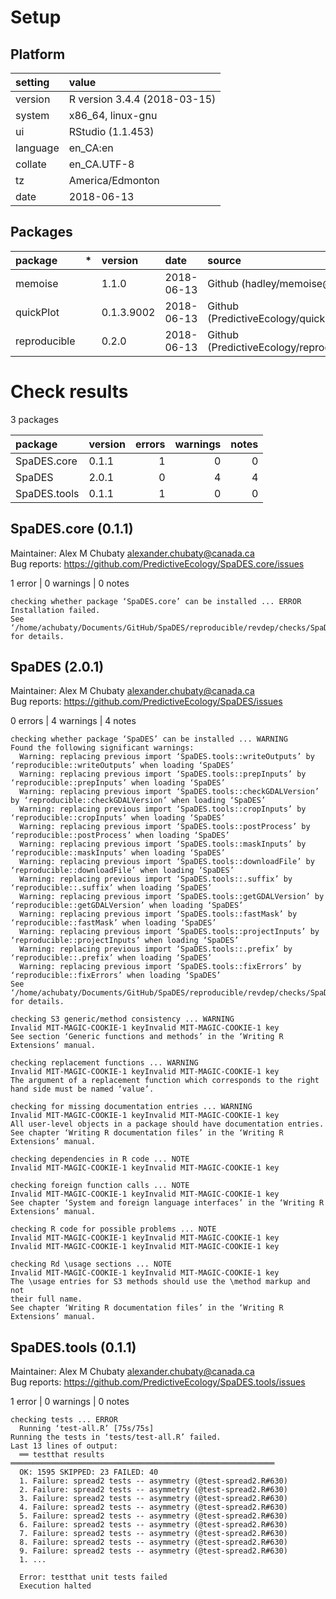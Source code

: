 # Setup

## Platform

|setting  |value                        |
|:--------|:----------------------------|
|version  |R version 3.4.4 (2018-03-15) |
|system   |x86_64, linux-gnu            |
|ui       |RStudio (1.1.453)            |
|language |en_CA:en                     |
|collate  |en_CA.UTF-8                  |
|tz       |America/Edmonton             |
|date     |2018-06-13                   |

## Packages

|package      |*  |version    |date       |source                                          |
|:------------|:--|:----------|:----------|:-----------------------------------------------|
|memoise      |   |1.1.0      |2018-06-13 |Github (hadley/memoise@06d16ec)                 |
|quickPlot    |   |0.1.3.9002 |2018-06-13 |Github (PredictiveEcology/quickPlot@d26bb6e)    |
|reproducible |   |0.2.0      |2018-06-13 |Github (PredictiveEcology/reproducible@fc661a6) |

# Check results

3 packages

|package      |version | errors| warnings| notes|
|:------------|:-------|------:|--------:|-----:|
|SpaDES.core  |0.1.1   |      1|        0|     0|
|SpaDES       |2.0.1   |      0|        4|     4|
|SpaDES.tools |0.1.1   |      1|        0|     0|

## SpaDES.core (0.1.1)
Maintainer: Alex M Chubaty <alexander.chubaty@canada.ca>  
Bug reports: https://github.com/PredictiveEcology/SpaDES.core/issues

1 error  | 0 warnings | 0 notes

```
checking whether package ‘SpaDES.core’ can be installed ... ERROR
Installation failed.
See ‘/home/achubaty/Documents/GitHub/SpaDES/reproducible/revdep/checks/SpaDES.core.Rcheck/00install.out’ for details.
```

## SpaDES (2.0.1)
Maintainer: Alex M Chubaty <alexander.chubaty@canada.ca>  
Bug reports: https://github.com/PredictiveEcology/SpaDES/issues

0 errors | 4 warnings | 4 notes

```
checking whether package ‘SpaDES’ can be installed ... WARNING
Found the following significant warnings:
  Warning: replacing previous import ‘SpaDES.tools::writeOutputs’ by ‘reproducible::writeOutputs’ when loading ‘SpaDES’
  Warning: replacing previous import ‘SpaDES.tools::prepInputs’ by ‘reproducible::prepInputs’ when loading ‘SpaDES’
  Warning: replacing previous import ‘SpaDES.tools::checkGDALVersion’ by ‘reproducible::checkGDALVersion’ when loading ‘SpaDES’
  Warning: replacing previous import ‘SpaDES.tools::cropInputs’ by ‘reproducible::cropInputs’ when loading ‘SpaDES’
  Warning: replacing previous import ‘SpaDES.tools::postProcess’ by ‘reproducible::postProcess’ when loading ‘SpaDES’
  Warning: replacing previous import ‘SpaDES.tools::maskInputs’ by ‘reproducible::maskInputs’ when loading ‘SpaDES’
  Warning: replacing previous import ‘SpaDES.tools::downloadFile’ by ‘reproducible::downloadFile’ when loading ‘SpaDES’
  Warning: replacing previous import ‘SpaDES.tools::.suffix’ by ‘reproducible::.suffix’ when loading ‘SpaDES’
  Warning: replacing previous import ‘SpaDES.tools::getGDALVersion’ by ‘reproducible::getGDALVersion’ when loading ‘SpaDES’
  Warning: replacing previous import ‘SpaDES.tools::fastMask’ by ‘reproducible::fastMask’ when loading ‘SpaDES’
  Warning: replacing previous import ‘SpaDES.tools::projectInputs’ by ‘reproducible::projectInputs’ when loading ‘SpaDES’
  Warning: replacing previous import ‘SpaDES.tools::.prefix’ by ‘reproducible::.prefix’ when loading ‘SpaDES’
  Warning: replacing previous import ‘SpaDES.tools::fixErrors’ by ‘reproducible::fixErrors’ when loading ‘SpaDES’
See ‘/home/achubaty/Documents/GitHub/SpaDES/reproducible/revdep/checks/SpaDES.Rcheck/00install.out’ for details.

checking S3 generic/method consistency ... WARNING
Invalid MIT-MAGIC-COOKIE-1 keyInvalid MIT-MAGIC-COOKIE-1 key
See section ‘Generic functions and methods’ in the ‘Writing R
Extensions’ manual.

checking replacement functions ... WARNING
Invalid MIT-MAGIC-COOKIE-1 keyInvalid MIT-MAGIC-COOKIE-1 key
The argument of a replacement function which corresponds to the right
hand side must be named ‘value’.

checking for missing documentation entries ... WARNING
Invalid MIT-MAGIC-COOKIE-1 keyInvalid MIT-MAGIC-COOKIE-1 key
All user-level objects in a package should have documentation entries.
See chapter ‘Writing R documentation files’ in the ‘Writing R
Extensions’ manual.

checking dependencies in R code ... NOTE
Invalid MIT-MAGIC-COOKIE-1 keyInvalid MIT-MAGIC-COOKIE-1 key

checking foreign function calls ... NOTE
Invalid MIT-MAGIC-COOKIE-1 keyInvalid MIT-MAGIC-COOKIE-1 key
See chapter ‘System and foreign language interfaces’ in the ‘Writing R
Extensions’ manual.

checking R code for possible problems ... NOTE
Invalid MIT-MAGIC-COOKIE-1 keyInvalid MIT-MAGIC-COOKIE-1 key
Invalid MIT-MAGIC-COOKIE-1 keyInvalid MIT-MAGIC-COOKIE-1 key

checking Rd \usage sections ... NOTE
Invalid MIT-MAGIC-COOKIE-1 keyInvalid MIT-MAGIC-COOKIE-1 key
The \usage entries for S3 methods should use the \method markup and not
their full name.
See chapter ‘Writing R documentation files’ in the ‘Writing R
Extensions’ manual.
```

## SpaDES.tools (0.1.1)
Maintainer: Alex M Chubaty <alexander.chubaty@canada.ca>  
Bug reports: https://github.com/PredictiveEcology/SpaDES.tools/issues

1 error  | 0 warnings | 0 notes

```
checking tests ... ERROR
  Running ‘test-all.R’ [75s/75s]
Running the tests in ‘tests/test-all.R’ failed.
Last 13 lines of output:
  ══ testthat results  ═══════════════════════════════════════════════════════════
  OK: 1595 SKIPPED: 23 FAILED: 40
  1. Failure: spread2 tests -- asymmetry (@test-spread2.R#630) 
  2. Failure: spread2 tests -- asymmetry (@test-spread2.R#630) 
  3. Failure: spread2 tests -- asymmetry (@test-spread2.R#630) 
  4. Failure: spread2 tests -- asymmetry (@test-spread2.R#630) 
  5. Failure: spread2 tests -- asymmetry (@test-spread2.R#630) 
  6. Failure: spread2 tests -- asymmetry (@test-spread2.R#630) 
  7. Failure: spread2 tests -- asymmetry (@test-spread2.R#630) 
  8. Failure: spread2 tests -- asymmetry (@test-spread2.R#630) 
  9. Failure: spread2 tests -- asymmetry (@test-spread2.R#630) 
  1. ...
  
  Error: testthat unit tests failed
  Execution halted
```

